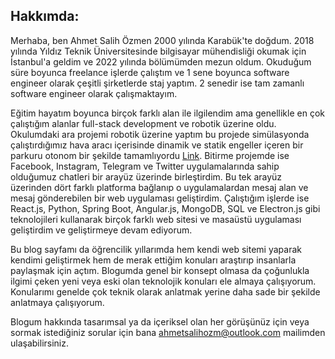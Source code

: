 ## Hakkımda:
Merhaba, ben Ahmet Salih Özmen 2000 yılında Karabük'te doğdum. 2018 yılında Yıldız Teknik Üniversitesinde bilgisayar mühendisliği okumak için İstanbul'a geldim ve 2022 yılında bölümümden mezun oldum. Okuduğum süre boyunca freelance işlerde çalıştım ve 1 sene boyunca software engineer olarak çeşitli şirketlerde staj yaptım. 2 senedir ise  tam zamanlı software engineer olarak çalışmaktayım.

Eğitim hayatım boyunca birçok farklı alan ile ilgilendim ama genellikle en çok çalıştığım alanlar full-stack development ve robotik üzerine oldu. Okulumdaki ara projemi robotik üzerine yaptım bu projede simülasyonda çalıştırdığımız hava aracı içerisinde dinamik ve statik engeller içeren bir parkuru otonom bir şekilde tamamlıyordu [Link](https://youtu.be/Z4H5DHzqBDs?si=7oIShnK2iZDuPPfz). Bitirme projemde ise Facebook, Instagram, Telegram ve Twitter uygulamalarında sahip olduğumuz chatleri bir arayüz üzerinde birleştirdim. Bu tek arayüz üzerinden dört farklı platforma bağlanıp o uygulamalardan mesaj alan ve mesaj gönderebilen bir web uygulaması geliştirdim. Çalıştığım işlerde ise React.js, Python, Spring Boot, Angular.js, MongoDB, SQL ve Electron.js gibi teknolojileri kullanarak birçok farklı web sitesi ve masaüstü uygulaması geliştirdim ve geliştirmeye devam ediyorum. 

Bu blog sayfamı da öğrencilik yıllarımda hem kendi web sitemi yaparak kendimi geliştirmek hem de merak ettiğim konuları araştırıp insanlarla paylaşmak için açtım. Blogumda genel bir konsept olmasa da çoğunlukla ilgimi çeken yeni veya eski olan teknolojik konuları ele almaya çalışıyorum. Konularımı genelde çok teknik olarak anlatmak yerine daha sade bir şekilde anlatmaya çalışıyorum.

Blogum hakkında tasarımsal ya da içeriksel olan her görüşünüz için veya sormak istediğiniz sorular için bana <ahmetsalihozm@outlook.com> mailimden ulaşabilirsiniz. 
